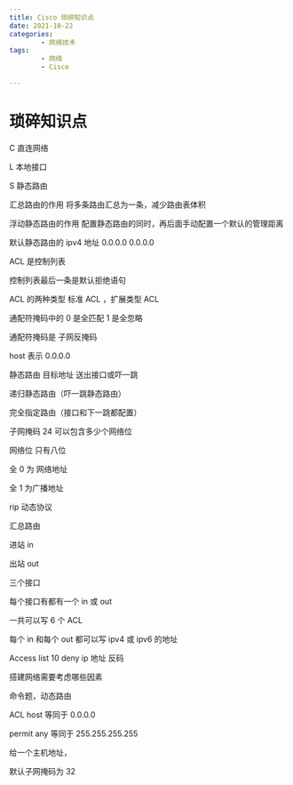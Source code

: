 ```yaml
---
title: Cisco 琐碎知识点
date: 2021-10-22
categories:
        - 网络技术
tags:
        - 网络
        - Cisco

---
```


# 琐碎知识点

C 直连网络

L 本地接口

S 静态路由

汇总路由的作用 将多条路由汇总为一条，减少路由表体积

浮动静态路由的作用 配置静态路由的同时，再后面手动配置一个默认的管理距离

默认静态路由的 ipv4 地址 0.0.0.0 0.0.0.0

ACL 是控制列表

控制列表最后一条是默认拒绝语句

ACL 的两种类型 标准 ACL ，扩展类型 ACL

通配符掩码中的 0 是全匹配 1 是全忽略

通配符掩码是 子网反掩码

host 表示 0.0.0.0

静态路由 目标地址 送出接口或吓一跳

递归静态路由（吓一跳静态路由）

完全指定路由（接口和下一跳都配置）

子网掩码 24 可以包含多少个网络位

网络位 只有八位

全 0 为 网络地址

全 1 为广播地址

rip 动态协议

汇总路由

进站 in

出站 out

三个接口

每个接口有都有一个 in 或 out

一共可以写 6 个 ACL

每个 in 和每个 out 都可以写 ipv4 或 ipv6 的地址

Access list 10 deny ip 地址 反码

搭建网络需要考虑哪些因素

命令题，动态路由

ACL host 等同于 0.0.0.0

permit any 等同于 255.255.255.255

给一个主机地址，

默认子网掩码为 32
